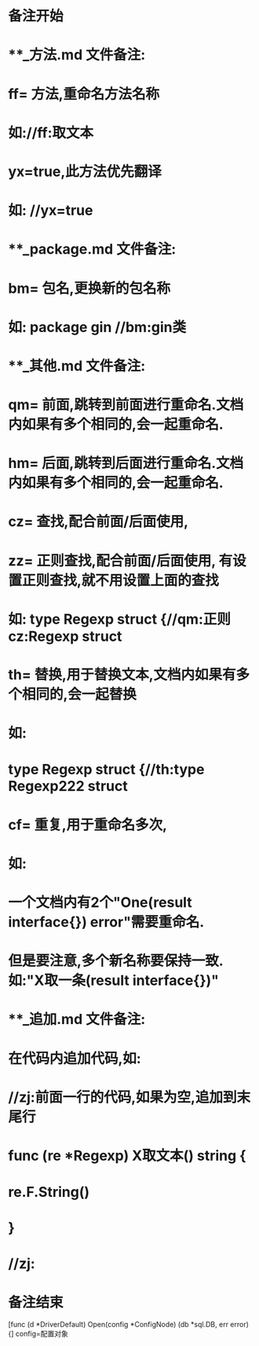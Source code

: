# 备注开始
# **_方法.md 文件备注:
# ff= 方法,重命名方法名称
# 如://ff:取文本
#
# yx=true,此方法优先翻译
# 如: //yx=true

# **_package.md 文件备注:
# bm= 包名,更换新的包名称 
# 如: package gin //bm:gin类

# **_其他.md 文件备注:
# qm= 前面,跳转到前面进行重命名.文档内如果有多个相同的,会一起重命名.
# hm= 后面,跳转到后面进行重命名.文档内如果有多个相同的,会一起重命名.
# cz= 查找,配合前面/后面使用,
# zz= 正则查找,配合前面/后面使用, 有设置正则查找,就不用设置上面的查找
# 如: type Regexp struct {//qm:正则 cz:Regexp struct
#
# th= 替换,用于替换文本,文档内如果有多个相同的,会一起替换
# 如:
# type Regexp struct {//th:type Regexp222 struct
#
# cf= 重复,用于重命名多次,
# 如: 
# 一个文档内有2个"One(result interface{}) error"需要重命名.
# 但是要注意,多个新名称要保持一致. 如:"X取一条(result interface{})"

# **_追加.md 文件备注:
# 在代码内追加代码,如:
# //zj:前面一行的代码,如果为空,追加到末尾行
# func (re *Regexp) X取文本() string { 
# re.F.String()
# }
# //zj:
# 备注结束

[func (d *DriverDefault) Open(config *ConfigNode) (db *sql.DB, err error) {]
config=配置对象
